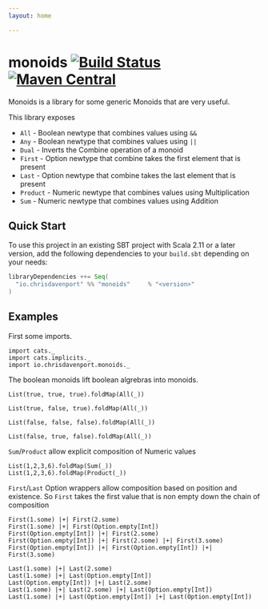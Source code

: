 ```yaml
---
layout: home

---
```

# monoids [![Build Status](https://travis-ci.com/ChristopherDavenport/monoids.svg?branch=master)](https://travis-ci.com/ChristopherDavenport/monoids) [![Maven Central](https://maven-badges.herokuapp.com/maven-central/io.chrisdavenport/monoids_2.12/badge.svg)](https://maven-badges.herokuapp.com/maven-central/io.chrisdavenport/monoids_2.12)

Monoids is a library for some generic Monoids that are very useful.

This library exposes

- `All` - Boolean newtype that combines values using `&&`
- `Any` - Boolean newtype that combines values using `||`
- `Dual` - Inverts the Combine operation of a monoid
- `First` - Option newtype that combine takes the first element that is present
- `Last` - Option newtype that combine takes the last element that is present
- `Product` - Numeric newtype that combines values using Multiplication
- `Sum` - Numeric newtype that combines values using Addition

## Quick Start

To use this project in an existing SBT project with Scala 2.11 or a later version, 
add the following dependencies to your `build.sbt` depending on your needs:

```scala
libraryDependencies ++= Seq(
  "io.chrisdavenport" %% "monoids"     % "<version>"
)
```

## Examples

First some imports.

```tut:silent
import cats._
import cats.implicits._
import io.chrisdavenport.monoids._
```

The boolean monoids lift boolean algrebras into monoids.

```tut:book
List(true, true, true).foldMap(All(_))

List(true, false, true).foldMap(All(_))

List(false, false, false).foldMap(All(_))

List(false, true, false).foldMap(All(_))
```

`Sum`/`Product` allow explicit composition of Numeric values

```tut:book
List(1,2,3,6).foldMap(Sum(_))
List(1,2,3,6).foldMap(Product(_))
```

`First`/`Last` Option wrappers allow composition based on position and existence.
So `First` takes the first value that is non empty down the chain of composition

```tut:book
First(1.some) |+| First(2.some)
First(1.some) |+| First(Option.empty[Int])
First(Option.empty[Int]) |+| First(2.some)
First(Option.empty[Int]) |+| First(2.some) |+| First(3.some)
First(Option.empty[Int]) |+| First(Option.empty[Int]) |+| First(3.some)

Last(1.some) |+| Last(2.some)
Last(1.some) |+| Last(Option.empty[Int])
Last(Option.empty[Int]) |+| Last(2.some)
Last(1.some) |+| Last(2.some) |+| Last(Option.empty[Int])
Last(1.some) |+| Last(Option.empty[Int]) |+| Last(Option.empty[Int])
```
